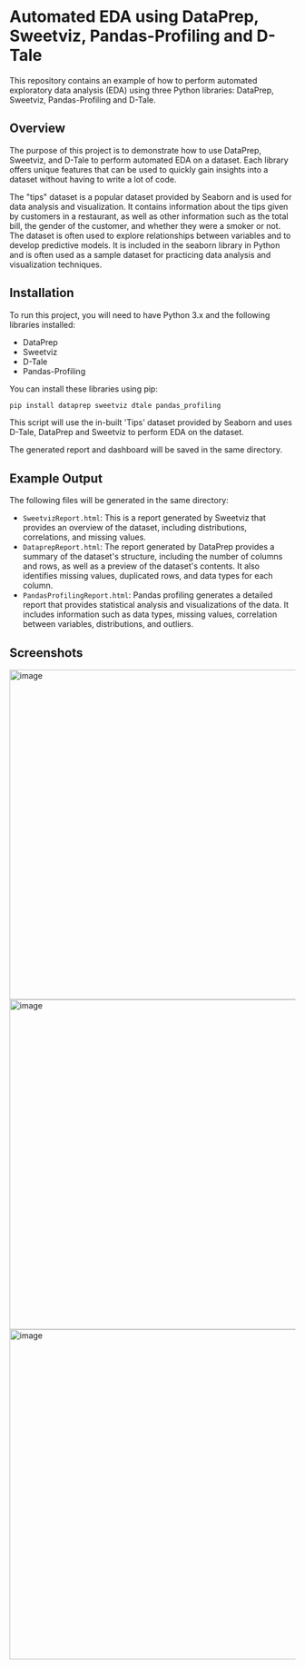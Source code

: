 # Automated EDA using DataPrep, Sweetviz, Pandas-Profiling and D-Tale

This repository contains an example of how to perform automated exploratory data analysis (EDA) using three Python libraries: DataPrep, Sweetviz, Pandas-Profiling and D-Tale. 

## Overview

The purpose of this project is to demonstrate how to use DataPrep, Sweetviz, and D-Tale to perform automated EDA on a dataset. Each library offers unique features that can be used to quickly gain insights into a dataset without having to write a lot of code.

The "tips" dataset is a popular dataset provided by Seaborn and is used for data analysis and visualization. It contains information about the tips given by customers in a restaurant, as well as other information such as the total bill, the gender of the customer, and whether they were a smoker or not. The dataset is often used to explore relationships between variables and to develop predictive models. It is included in the seaborn library in Python and is often used as a sample dataset for practicing data analysis and visualization techniques.

## Installation

To run this project, you will need to have Python 3.x and the following libraries installed:

- DataPrep
- Sweetviz
- D-Tale
- Pandas-Profiling

You can install these libraries using pip:<br>
```python
pip install dataprep sweetviz dtale pandas_profiling
```


This script will use the in-built 'Tips' dataset provided by Seaborn and uses D-Tale, DataPrep and Sweetviz to perform EDA on the dataset.

The generated report and dashboard will be saved in the same directory.

## Example Output

The following files will be generated in the same directory:

- `SweetvizReport.html`: This is a report generated by Sweetviz that provides an overview of the dataset, including distributions, correlations, and missing values.
- `DataprepReport.html`: The report generated by DataPrep provides a summary of the dataset's structure, including the number of columns and rows, as well as a preview of the dataset's contents. It also identifies missing values, duplicated rows, and data types for each column.
- `PandasProfilingReport.html`: Pandas profiling generates a detailed report that provides statistical analysis and visualizations of the data. It includes information such as data types, missing values, correlation between variables, distributions, and outliers.

## Screenshots
<img width="581" alt="image" src="https://user-images.githubusercontent.com/89776323/227755385-fb60d7ca-8192-461b-98bb-abe0d9a62916.png">
<img width="581" alt="image" src="https://user-images.githubusercontent.com/89776323/227755458-a20e3f58-9926-4582-9c00-f1b03038bcd6.png">
<img width="581" alt="image" src="https://user-images.githubusercontent.com/89776323/227755854-28db2db8-8c74-4024-b241-16b309f8f1a3.png">





